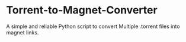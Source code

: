# Torrent-to-Magnet-Converter
A simple and reliable Python script to convert Multiple .torrent files into magnet links.

